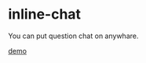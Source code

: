 # inline-chat

You can put question chat on anywhare.

[demo](https://naoki-tomita.github.io/inline-chat/)
